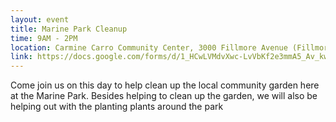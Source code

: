```yaml
---
layout: event
title: Marine Park Cleanup
time: 9AM - 2PM
location: Carmine Carro Community Center, 3000 Fillmore Avenue (Fillmore and Madison Place)
link: https://docs.google.com/forms/d/1_HCwLVMdvXwc-LvVbKf2e3mmA5_Av_kw0CEBEaS0WXo/viewform?usp=send_form
---
```

Come join us on this day to help clean up the local community garden here at the Marine Park.  Besides helping to clean up the garden, we will also be helping out with the planting plants around the park